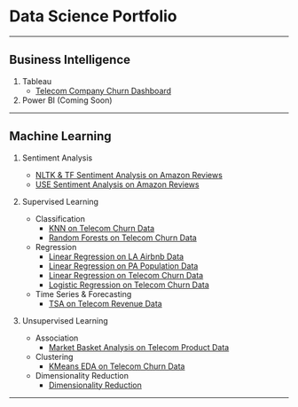 # Data Science Portfolio
---

## Business Intelligence
1. Tableau
    * [Telecom Company Churn Dashboard](/sample_page)
2. Power BI (Coming Soon)

---

## Machine Learning
1. Sentiment Analysis
    * [NLTK & TF Sentiment Analysis on Amazon Reviews](http://example.com/)
    * [USE Sentiment Analysis on Amazon Reviews](http://example.com/)

2. Supervised Learning
    * Classification
      * [KNN on Telecom Churn Data](http://example.com/)
      * [Random Forests on Telecom Churn Data](http://example.com/)
    * Regression
      * [Linear Regression on LA Airbnb Data](http://example.com/)
      * [Linear Regression on PA Population Data](http://example.com/)
      * [Linear Regression on Telecom Churn Data](http://example.com/)
      * [Logistic Regression on Telecom Churn Data](http://example.com/)
    * Time Series & Forecasting
      * [TSA on Telecom Revenue Data](http://example.com/)

3. Unsupervised Learning
    * Association
      * [Market Basket Analysis on Telecom Product Data](http://example.com/)
    * Clustering
      * [KMeans EDA on Telecom Churn Data](http://example.com/)
    * Dimensionality Reduction
      * [Dimensionality Reduction](http://example.com/)

---

